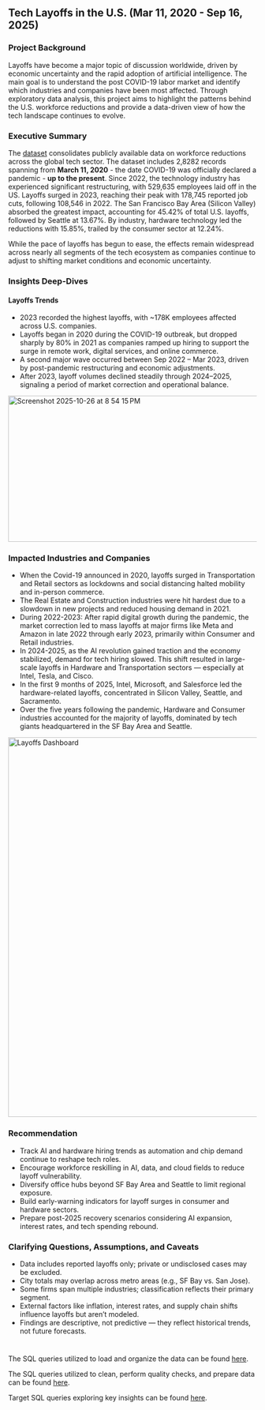 ## Tech Layoffs in the U.S. (Mar 11, 2020 - Sep 16, 2025)

### Project Background

Layoffs have become a major topic of discussion worldwide, driven by economic uncertainty and the rapid adoption of artificial intelligence.  The main goal is to understand the post COVID-19 labor market and identify which industries and companies have been most affected. Through exploratory data analysis, this project aims to highlight the patterns behind the U.S. workforce reductions and provide a data-driven view of how the tech landscape continues to evolve.

### Executive Summary

The [dataset](https://www.kaggle.com/datasets/swaptr/layoffs-2022) consolidates publicly available data on workforce reductions across the global tech sector.  The dataset includes 2,8282 records spanning from **March 11, 2020** - the date COVID-19 was officially declared a pandemic - **up to the present**. Since 2022, the technology industry has experienced significant restructuring, with 529,635 employees laid off in the US. Layoffs surged in 2023, reaching their peak with 178,745 reported job cuts, following 108,546 in 2022. The San Francisco Bay Area (Silicon Valley) absorbed the greatest impact, accounting for 45.42% of total U.S. layoffs, followed by Seattle at 13.67%. By industry, hardware technology led the reductions with 15.85%, trailed by the consumer sector at 12.24%.

While the pace of layoffs has begun to ease, the effects remain widespread across nearly all segments of the tech ecosystem as companies continue to adjust to shifting market conditions and economic uncertainty.


### Insights Deep-Dives
#### Layoffs Trends
- 2023 recorded the highest layoffs, with ~178K employees affected across U.S. companies.
- Layoffs began in 2020 during the COVID-19 outbreak, but dropped sharply by 80% in 2021 as companies ramped up hiring to support the surge in remote work, digital services, and online commerce.
- A second major wave occurred between Sep 2022 – Mar 2023, driven by post-pandemic restructuring and economic adjustments.
- After 2023, layoff volumes declined steadily through 2024–2025, signaling a period of market correction and operational balance.
<img width="875" height="296" alt="Screenshot 2025-10-26 at 8 54 15 PM" src="https://github.com/user-attachments/assets/0f50a2c8-cc0c-4939-8608-42b98a4effb5" />

### Impacted Industries and Companies
- When the Covid-19 announced in 2020, layoffs surged in Transportation and Retail sectors as lockdowns and social distancing halted mobility and in-person commerce.
- The Real Estate and Construction industries were hit hardest due to a slowdown in new projects and reduced housing demand in 2021.
- During 2022-2023: After rapid digital growth during the pandemic, the market correction led to mass layoffs at major firms like Meta and Amazon in late 2022 through early 2023, primarily within Consumer and Retail industries.
- In 2024-2025, as the AI revolution gained traction and the economy stabilized, demand for tech hiring slowed. This shift resulted in large-scale layoffs in Hardware and Transportation sectors — especially at Intel, Tesla, and Cisco.
- In the first 9 months of 2025, Intel, Microsoft, and Salesforce led the hardware-related layoffs, concentrated in Silicon Valley, Seattle, and Sacramento.
- Over the five years following the pandemic, Hardware and Consumer industries accounted for the majority of layoffs, dominated by tech giants headquartered in the SF Bay Area and Seattle.
<img width="1319" height="769" alt="Layoffs Dashboard" src="https://github.com/user-attachments/assets/af46a5c8-29d3-4148-bc31-fc9a95987541" />


### Recommendation
- Track AI and hardware hiring trends as automation and chip demand continue to reshape tech roles.
- Encourage workforce reskilling in AI, data, and cloud fields to reduce layoff vulnerability.
- Diversify office hubs beyond SF Bay Area and Seattle to limit regional exposure.
- Build early-warning indicators for layoff surges in consumer and hardware sectors.
- Prepare post-2025 recovery scenarios considering AI expansion, interest rates, and tech spending rebound.

### Clarifying Questions, Assumptions, and Caveats
- Data includes reported layoffs only; private or undisclosed cases may be excluded.
- City totals may overlap across metro areas (e.g., SF Bay vs. San Jose).
- Some firms span multiple industries; classification reflects their primary segment.
- External factors like inflation, interest rates, and supply chain shifts influence layoffs but aren’t modeled.
- Findings are descriptive, not predictive — they reflect historical trends, not future forecasts.

#

The SQL queries utilized to load and organize the data can be found [here](https://github.com/hna778/SQL-Porfoio/blob/main/Layoffs/layoffs_Loading.sql).

The SQL queries utilized to clean, perform quality checks, and prepare data can be found [here](https://github.com/hna778/SQL-Porfoio/blob/main/Layoffs/layoffs_DataCleaning.sql).

Target SQL queries exploring key insights can be found [here](https://github.com/hna778/SQL-Porfoio/blob/main/Layoffs/layofss_EDA.sql).

